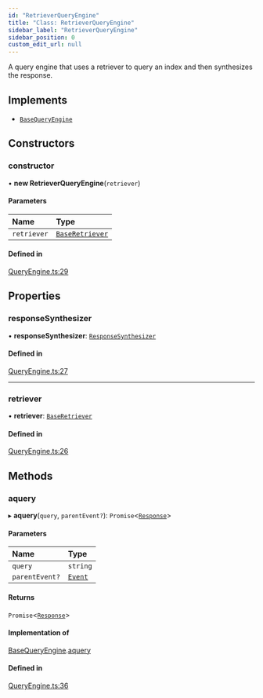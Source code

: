 ```yaml
---
id: "RetrieverQueryEngine"
title: "Class: RetrieverQueryEngine"
sidebar_label: "RetrieverQueryEngine"
sidebar_position: 0
custom_edit_url: null
---
```


A query engine that uses a retriever to query an index and then synthesizes the response.

## Implements

- [`BaseQueryEngine`](../interfaces/BaseQueryEngine.md)

## Constructors

### constructor

• **new RetrieverQueryEngine**(`retriever`)

#### Parameters

| Name | Type |
| :------ | :------ |
| `retriever` | [`BaseRetriever`](../interfaces/BaseRetriever.md) |

#### Defined in

[QueryEngine.ts:29](https://github.com/run-llama/LlamaIndexTS/blob/b6b2598/packages/core/src/QueryEngine.ts#L29)

## Properties

### responseSynthesizer

• **responseSynthesizer**: [`ResponseSynthesizer`](ResponseSynthesizer.md)

#### Defined in

[QueryEngine.ts:27](https://github.com/run-llama/LlamaIndexTS/blob/b6b2598/packages/core/src/QueryEngine.ts#L27)

___

### retriever

• **retriever**: [`BaseRetriever`](../interfaces/BaseRetriever.md)

#### Defined in

[QueryEngine.ts:26](https://github.com/run-llama/LlamaIndexTS/blob/b6b2598/packages/core/src/QueryEngine.ts#L26)

## Methods

### aquery

▸ **aquery**(`query`, `parentEvent?`): `Promise`<[`Response`](Response.md)\>

#### Parameters

| Name | Type |
| :------ | :------ |
| `query` | `string` |
| `parentEvent?` | [`Event`](../interfaces/Event.md) |

#### Returns

`Promise`<[`Response`](Response.md)\>

#### Implementation of

[BaseQueryEngine](../interfaces/BaseQueryEngine.md).[aquery](../interfaces/BaseQueryEngine.md#aquery)

#### Defined in

[QueryEngine.ts:36](https://github.com/run-llama/LlamaIndexTS/blob/b6b2598/packages/core/src/QueryEngine.ts#L36)
